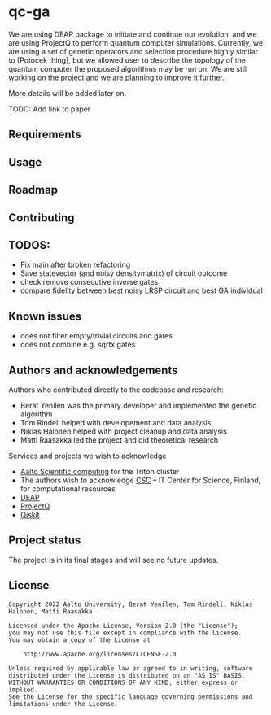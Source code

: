 # qc-ga
We are using DEAP package to initiate and continue our evolution, and we are using ProjectQ to perform quantum computer simulations. 
Currently, we are using a set of genetic operators and selection procedure highly similar to [Potocek thing], but we allowed user to describe the topology of the quantum computer the proposed algorithms may be run on. 
We are still working on the project and we are planning to improve it further.

More details will be added later on.

TODO: Add link to paper

## Requirements

## Usage

## Roadmap

## Contributing

## TODOS:
- Fix main after broken refactoring
- Save statevector (and noisy densitymatrix) of circuit outcome
- check remove consecutive inverse gates
- compare fidelity between best noisy LRSP circuit and best GA individual

## Known issues

- does not filter empty/trivial circuits and gates
- does not combine e.g. sqrtx gates

## Authors and acknowledgements
Authors who contributed directly to the codebase and research:
- Berat Yenilen was the primary developer and implemented the genetic algorithm
- Tom Rindell helped with developement and data analysis
- Niklas Halonen helped with project cleanup and data analysis
- Matti Raasakka led the project and did theoretical research

Services and projects we wish to acknowledge
- [Aalto Scientific computing](https://scicomp.aalto.fi/about/) for the Triton cluster
- The authors wish to acknowledge [CSC](https://www.csc.fi/en/home) – IT Center for Science, Finland, for computational resources
- [DEAP](https://github.com/deap/deap)
- [ProjectQ](https://github.com/projectq-framework)
- [Qiskit](https://github.com/Qiskit/qiskit)

## Project status
The project is in its final stages and will see no future updates. 

## License

```
Copyright 2022 Aalto University, Berat Yenilen, Tom Rindell, Niklas Halonen, Matti Raasakka

Licensed under the Apache License, Version 2.0 (the "License");
you may not use this file except in compliance with the License.
You may obtain a copy of the License at

    http://www.apache.org/licenses/LICENSE-2.0

Unless required by applicable law or agreed to in writing, software
distributed under the License is distributed on an "AS IS" BASIS,
WITHOUT WARRANTIES OR CONDITIONS OF ANY KIND, either express or implied.
See the License for the specific language governing permissions and
limitations under the License.
```
